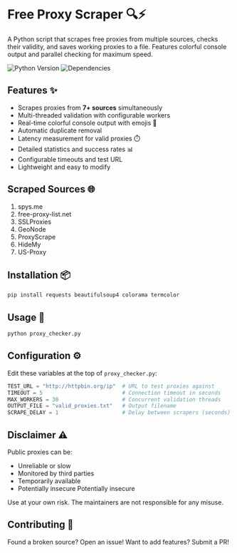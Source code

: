 # Free Proxy Scraper 🔍⚡

A Python script that scrapes free proxies from multiple sources, checks their validity, and saves working proxies to a file. Features colorful console output and parallel checking for maximum speed.

![Python Version](https://img.shields.io/badge/python-3.6%2B-blue)
![Dependencies](https://img.shields.io/badge/dependencies-requests%2Cbeautifulsoup4%2Ccolorama%2Ctermcolor-green)

## Features ✨

- Scrapes proxies from **7+ sources** simultaneously
- Multi-threaded validation with configurable workers
- Real-time colorful console output with emojis 🎨
- Automatic duplicate removal
- Latency measurement for valid proxies ⏱️
- Detailed statistics and success rates 📊
- Configurable timeouts and test URL
- Lightweight and easy to modify

## Scraped Sources 🌐

1. spys.me
2. free-proxy-list.net
3. SSLProxies
4. GeoNode
5. ProxyScrape
6. HideMy
7. US-Proxy

## Installation 📦

```bash
pip install requests beautifulsoup4 colorama termcolor
```

## Usage 🚀

```bash
python proxy_checker.py
```

## Configuration ⚙️

Edit these variables at the top of `proxy_checker.py`:

```python
TEST_URL = "http://httpbin.org/ip"  # URL to test proxies against
TIMEOUT = 5                         # Connection timeout in seconds
MAX_WORKERS = 30                    # Concurrent validation threads
OUTPUT_FILE = "valid_proxies.txt"   # Output filename
SCRAPE_DELAY = 1                    # Delay between scrapers (seconds)
```

## Disclaimer ⚠️

Public proxies can be:

- Unreliable or slow
- Monitored by third parties
- Temporarily available
- Potentially insecure Potentially insecure

Use at your own risk. The maintainers are not responsible for any misuse.

## Contributing 🤝

Found a broken source? Open an issue! Want to add features? Submit a PR!
